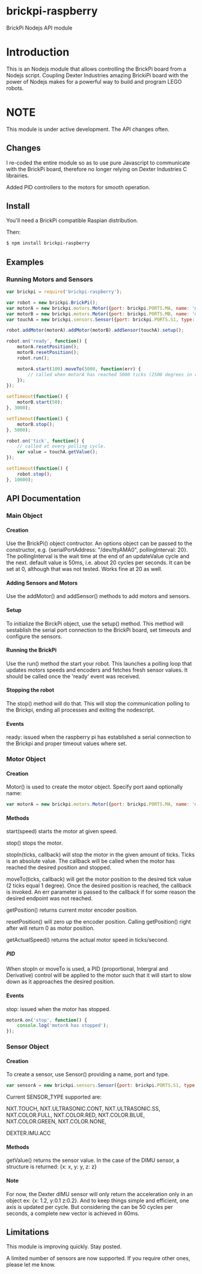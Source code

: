 brickpi-raspberry
==============

BrickPi Nodejs API module

# Introduction

This is an Nodejs module that allows controlling the BrickPi board from a Nodejs script. Coupling Dexter Industries amazing BrickiPi board 
with the power of Nodejs makes for a powerful way to build and program LEGO robots.

# NOTE

This module is under active development.  The API changes often.

## Changes

I re-coded the entire module so as to use pure Javascript to communicate with the BrickPi board, therefore no longer relying on 
Dexter Industries C librairies. 

Added PID controllers to the motors for smooth operation.

## Install

You'll need a BrickPi compatible Raspian distribution.

Then:

```bash
$ npm install brickpi-raspberry
```

## Examples



### Running Motors and Sensors

```javascript
var brickpi = require('brickpi-raspberry');

var robot = new brickpi.BrickPi();
var motorA = new brickpi.motors.Motor({port: brickpi.PORTS.MA, name: 'motorA'});
var motorB = new brickpi.motors.Motor({port: brickpi.PORTS.MB, name: 'motorB'});
var touchA = new brickpi.sensors.Sensor({port: brickpi.PORTS.S1, type: brickpi.SENSOR_TYPE.NXT.TOUCH, name: 'Touch Sensor on upper arm'});

robot.addMotor(motorA).addMotor(motorB).addSensor(touchA).setup();

robot.on('ready', function() {
	motorA.resetPosition();
	motorB.resetPosition();
	robot.run();

	motorA.start(100).moveTo(5000, function(err) {
		// called when motorA has reached 5000 ticks (2500 degrees in rotation)
	});
});

setTimeout(function() {
	motorB.start(50);
}, 3000);

setTimeout(function() {
	motorB.stop();
}, 5000);

robot.on('tick', function() {
	// called at every polling cycle.
	var value = touchA.getValue();
});

setTimeout(function() {
	robot.stop();
}, 10000);

```

## API Documentation

### Main Object

#### Creation

Use the BrickPi() object contructor.  An options object can be passed to the constructor, e.g. {serialPortAddress: "/dev/ttyAMA0", pollingInterval: 20}.  The pollingInterval is the wait time at the end of an updateValue cycle and the next.  default value is 50ms, i.e. about 20 cycles per seconds.  It can be set at 0, although that was not tested.  Works fine at 20 as well. 

#### Adding Sensors and Motors

Use the addMotor() and addSensor() methods to add motors and sensors.

#### Setup

To initialize the BirckPi object, use the setup() method.  This method will sestablish the serial port connection to the BrickPi board, set timeouts and configure the sensors.

#### Running the BrickPi

Use the run() method the start your robot.  This launches a polling loop that updates motors speeds and encoders and fetches fresh sensor values.  It should be called once the 'ready' event was received.

#### Stopping the robot

The stop() method will do that.  This will stop the communication polling to the Brickpi, ending all processes and exiting the nodescript.

#### Events

ready:  issued when the raspberry pi has established a serial connection to the Brickpi and proper timeout values where set.

### Motor Object

#### Creation

Motor() is used to create the motor object.  Specify port aand optionally name:

```javascript
var motorA = new brickpi.motors.Motor({port: brickpi.PORTS.MA, name: 'motor A'});
``` 

#### Methods

start(speed) starts the motor at given speed.

stop() stops the motor.

stopIn(ticks, callback) will stop the motor in the given amount of ticks.  Ticks is an absolute value.  The callback will be called when the motor has reached the desired position and stopped.

moveTo(ticks, callback) will get the motor position to the desired tick value (2 ticks equal 1 degree).  Once the desired position is reached, the callback is invoked.  An err parameter is passed to the callback if for some reason the desired endpoint was not reached.

getPosition() returns current motor encoder position.

resetPosition() will zero up the encoder position.   Calling getPosition() right after will return 0 as motor position.

getActualSpeed() returns the actual motor speed in ticks/second.

##### PID

When stopIn or moveTo is used, a PID (proportional, Intergral and Derivative) control will be applied to the motor such that it will start to slow down as it approaches the desired position.

#### Events
stop: issued when the motor has stopped.

```javascript
motorA.on('stop', function() {
    console.log('motorA has stopped');		  
});

```

### Sensor Object

#### Creation

To create a sensor, use Sensor() providing a name, port and type.

```javascript
var sensorA = new brickpi.sensors.Sensor({port: brickpi.PORTS.S1, type: bricpi.SENSOR_TYPE.NXT.TOUCH, name: 'touch A'});
```
Current SENSOR_TYPE supported are:

NXT.TOUCH, 
NXT.ULTRASONIC.CONT, 
NXT.ULTRASONIC.SS, 
NXT.COLOR.FULL, 
NXT.COLOR.RED,
NXT.COLOR.BLUE,
NXT.COLOR.GREEN,
NXT.COLOR.NONE,

DEXTER.IMU.ACC

#### Methods

getValue() returns the sensor value.  In the case of the DIMU sensor, a structure is returned:
{x: x, y: y, z: z}

#### Note
For now, the Dexter dIMU sensor will only return the acceleration only in an object ex: {x: 1.2, y:0.1 z:0.2}. And to keep things simple and efficient, one axis is updated per cycle. But considering the can be 50 cycles per seconds, a complete new vector is achieved in 60ms.


## Limitations
This module is improving quickly.  Stay posted.

A limited number of sensors are now supported.  If you require other ones, please let me know.
